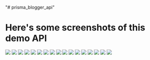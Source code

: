 "# prisma_blogger_api" 
<h1>Here's some screenshots of this demo API</h1>
<div>
<img src="./screenshots/image1.png">
<img src="./screenshots/image2.png">
<img src="./screenshots/image3.png">
<img src="./screenshots/image4.png">
<img src="./screenshots/image5.png">
<img src="./screenshots/image6.png">
<img src="./screenshots/image7.png">
<img src="./screenshots/image8.png">
<img src="./screenshots/image9.png">
<img src="./screenshots/image10.png">
<img src="./screenshots/image11.png">
<img src="./screenshots/image12.png">
<img src="./screenshots/image13.png">
<img src="./screenshots/image14.png">
<img src="./screenshots/image15.png">
<img src="./screenshots/image16.png">
<img src="./screenshots/image17.png">
</div>